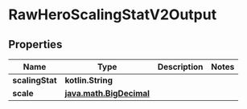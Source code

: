 
# RawHeroScalingStatV2Output

## Properties
| Name | Type | Description | Notes |
| ------------ | ------------- | ------------- | ------------- |
| **scalingStat** | **kotlin.String** |  |  |
| **scale** | [**java.math.BigDecimal**](java.math.BigDecimal.md) |  |  |



